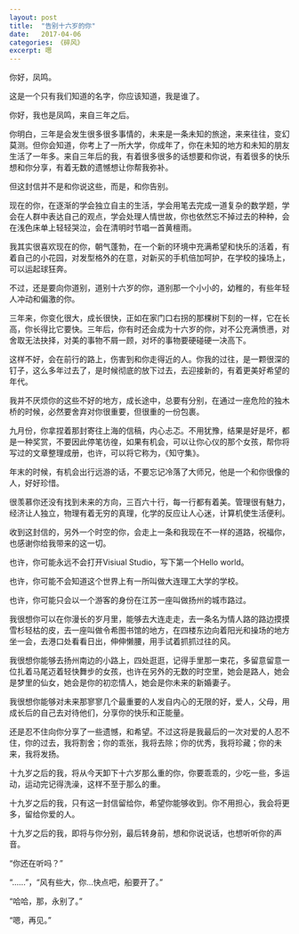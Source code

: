 ```yaml
---
layout: post
title:  "告别十六岁的你"
date:   2017-04-06
categories: 《碎风》
excerpt: 嗯
---
```


你好，凤鸣。

这是一个只有我们知道的名字，你应该知道，我是谁了。

你好，我也是凤鸣，来自三年之后。

你明白，三年是会发生很多很多事情的，未来是一条未知的旅途，来来往往，变幻莫测。但你会知道，你考上了一所大学，你成年了，你在未知的地方和未知的朋友生活了一年多。来自三年后的我，有着很多很多的话想要和你说，有着很多的快乐想和你分享，有着无数的遗憾想让你帮我弥补。

但这封信并不是和你说这些，而是，和你告别。

现在的你，在逐渐的学会独立自主的生活，学会用笔去完成一道复杂的数学题，学会在人群中表达自己的观点，学会处理人情世故，你也依然忘不掉过去的种种，会在浅色床单上轻轻哭泣，会在清明时节唱一首黄檀雨。

我其实很喜欢现在的你，朝气蓬勃，在一个新的环境中充满希望和快乐的活着，有着自己的小花园，对发型格外的在意，对新买的手机倍加呵护，在学校的操场上，可以运起球狂奔。

不过，还是要向你道别，道别十六岁的你，道别那一个小小的，幼稚的，有些年轻人冲动和偏激的你。

三年来，你变化很大，成长很快，正如在家门口右拐的那棵树下刻的一样，它在长高，你长得比它要快。三年后，你有时还会成为十六岁的你，对不公充满愤懑，对舍取无法抉择，对美的事物不屑一顾，对坏的事物要硬碰硬一决高下。

这样不好，会在前行的路上，伤害到和你走得近的人。你我的过往，是一颗很深的钉子，这么多年过去了，是时候彻底的放下过去，去迎接新的，有着更美好希望的年代。

我并不厌烦你的这些不好的地方，成长途中，总要有分别，在通过一座危险的独木桥的时候，必然要舍弃对你很重要，但很重的一份包裹。

九月份，你拿捏着那封寄往上海的信稿，内心忐忑。不用犹豫，结果是好是坏，都是一种奖赏，不要因此停笔彷徨，如果有机会，可以让你心仪的那个女孩，帮你将写过的文章整理成册，也许，可以将它称为，《知守集》。

年末的时候，有机会出行远游的话，不要忘记冷落了大师兄，他是一个和你很像的人，好好珍惜。

很羡慕你还没有找到未来的方向，三百六十行，每一行都有着美。管理很有魅力，经济让人独立，物理有着无穷的真理，化学的反应让人心迷，计算机使生活便利。

收到这封信的，另外一个时空的你，会走上一条和我现在不一样的道路，祝福你，也感谢你给我带来的这一切。

也许，你可能永远不会打开Visiual Studio，写下第一个Hello world。

也许，你可能不会知道这个世界上有一所叫做大连理工大学的学校。

也许，你可能只会以一个游客的身份在江苏一座叫做扬州的城市路过。

我很想你可以在你漫长的岁月里，能够去大连走走，去一条名为情人路的路边摸摸雪杉轻枯的皮，去一座叫做令希图书馆的地方，在四楼东边向着阳光和操场的地方坐一会，去港口处看看日出，伸伸懒腰，用手试着抓抓过往的风。

我很想你能够去扬州南边的小路上，四处逛逛，记得手里那一束花，多留意留意一位扎着马尾迈着轻快舞步的女孩，也许在另外的无数的时空里，她会是路人，她会是梦里的仙女，她会是你的初恋情人，她会是你未来的新婚妻子。

我很想你能够对未来那寥寥几个最重要的人发自内心的无限的好，爱人，父母，用成长后的自己去对待他们，分享你的快乐和正能量。

还是忍不住向你分享了一些遗憾，和希望。不过这将是我最后的一次对爱的人忍不住，你的过去，我将割舍；你的乖张，我将去除；你的优秀，我将珍藏；你的未来，我将发扬。

十九岁之后的我，将从今天卸下十六岁那么重的你，你要乖乖的，少吃一些，多运动，运动完记得洗澡，这样不至于那么的重。

十九岁之后的我，只有这一封信留给你，希望你能够收到。你不用担心，我会将更多，留给你爱的人。

十九岁之后的我，即将与你分别，最后转身前，想和你说说话，也想听听你的声音。

“你还在听吗？”

“......”，“风有些大，你...快点吧，船要开了。”

“哈哈，那，永别了。”

“嗯，再见。”


